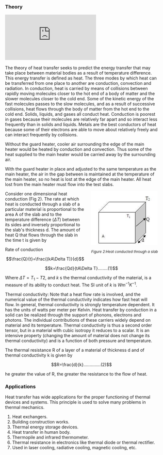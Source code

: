 ### Theory

<iframe src="https://www.youtube.com/embed/mR2lxfyk6sk" frameborder="0" allow="autoplay; encrypted-media" allowfullscreen></iframe>


The theory of heat transfer seeks to predict the energy transfer that may take place between material bodies as a result of temperature difference. This energy transfer is defined as heat. The three modes by which heat can be transferred from one place to another are conduction, convection and radiation.
In conduction, heat is carried by means of collisions between rapidly moving molecules closer to the hot end of a body of matter and the slower molecules closer to the cold end. Some of the kinetic energy of the fast molecules passes to the slow molecules, and as a result of successive collisions, heat flows through the body of matter from the hot end to the cold end. Solids, liquids, and gases all conduct heat. Conduction is poorest in gases because their molecules are relatively far apart and so interact less frequently than in solids and liquids. Metals are the best conductors of heat because some of their electrons are able to move about relatively freely and can interact frequently by collisions.

Without the guard heater, cooler air surrounding the edge of the main heater would be heated by conduction and convection. Thus some of the heat supplied to the main heater would be carried away by the surrounding air.

With the guard heater in place and adjusted to the same temperature as the main heater, the air in the gap between is maintained at the temperature of the main heater, so no heat is lost at the edge of the main heater. All heat lost from the main heater must flow into the test slabs.

<div style="float: right; margin-left: 20px;">
  <img src="./images/figure2.jpg" alt="Figure 1" style="max-width: 300px; height: auto;">
  <p style="text-align: center; font-size: smaller; font-style: italic;">Figure 2:Heat conducted through a slab</p>
</div>

Consider one dimensional heat conduction (Fig 2). The rate at which heat is conducted through a slab of a particular material is proportional to the area A of the slab and to the temperature difference ($\Delta T$) between its sides and inversely proportional to the slab's thickness d.
The amount of heat Q that flows through the slab in the time t is given by

Rate of conduction 

$$\frac{Q}{t}=\frac{(kA\Delta T)}{d}$$

$$k=\frac{Qd}{tA\Delta T}........(1)$$

Where $\Delta T = T_{1}-T{2}$, and $k$ s the thermal conductivity of the material, is a measure of its ability to conduct heat. The SI unit of $k$ is $Wm^{-1}K^{-1}$.

Thermal conductivity: Note that a heat flow rate is involved, and the numerical value of the thermal conductivity indicates how fast heat will flow. In general, thermal conductivity is strongly temperature dependent. It has the units of watts per meter per Kelvin. Heat transfer by conduction in a solid can be realized through the support of phonons, electrons and photons. The individual contributions of these carriers widely depend on material and its temperature. Thermal conductivity is thus a second order tensor, but in a material with cubic isotropy it reduces to a scalar. It is an intensive property (changing the amount of material does not change its thermal conductivity) and is a function of both pressure and temperature.

The thermal resistance R of a layer of a material of thickness d and of thermal conductivity k is given by

$$R=\frac{d}{k}..............(2)$$

he greater the value of R, the greater the resistance to the flow of heat.

### Applications
Heat transfer has wide applications for the proper functioning of thermal devices and systems. This principle is used to solve many problems in thermal mechanics.

1. Heat exchangers.
2. Building construction works.
3. Thermal energy storage devices.
4. Heat transfer in human body.
5. Thermopile and infrared thermometer.
6. Thermal resistance in electronics like thermal diode or thermal rectifier.
7. Used in laser cooling, radiative cooling, magnetic cooling, etc.

